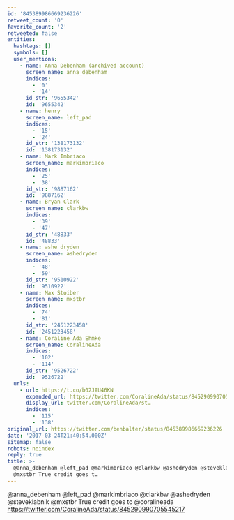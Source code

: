 ```yaml
---
id: '845389986669236226'
retweet_count: '0'
favorite_count: '2'
retweeted: false
entities:
  hashtags: []
  symbols: []
  user_mentions:
    - name: Anna Debenham (archived account)
      screen_name: anna_debenham
      indices:
        - '0'
        - '14'
      id_str: '9655342'
      id: '9655342'
    - name: henry
      screen_name: left_pad
      indices:
        - '15'
        - '24'
      id_str: '138173132'
      id: '138173132'
    - name: Mark Imbriaco
      screen_name: markimbriaco
      indices:
        - '25'
        - '38'
      id_str: '9887162'
      id: '9887162'
    - name: Bryan Clark
      screen_name: clarkbw
      indices:
        - '39'
        - '47'
      id_str: '48833'
      id: '48833'
    - name: ashe dryden
      screen_name: ashedryden
      indices:
        - '48'
        - '59'
      id_str: '9510922'
      id: '9510922'
    - name: Max Stoiber
      screen_name: mxstbr
      indices:
        - '74'
        - '81'
      id_str: '2451223458'
      id: '2451223458'
    - name: Coraline Ada Ehmke
      screen_name: CoralineAda
      indices:
        - '102'
        - '114'
      id_str: '9526722'
      id: '9526722'
  urls:
    - url: https://t.co/b02JAU46KN
      expanded_url: https://twitter.com/CoralineAda/status/845290990705545217
      display_url: twitter.com/CoralineAda/st…
      indices:
        - '115'
        - '138'
original_url: https://twitter.com/benbalter/status/845389986669236226
date: '2017-03-24T21:40:54.000Z'
sitemap: false
robots: noindex
reply: true
title: >-
  @anna_debenham @left_pad @markimbriaco @clarkbw @ashedryden @steveklabnik
  @mxstbr True credit goes t…
---
```


@anna_debenham @left_pad @markimbriaco @clarkbw @ashedryden @steveklabnik @mxstbr True credit goes to @coralineada https://twitter.com/CoralineAda/status/845290990705545217
